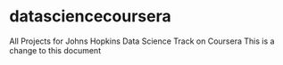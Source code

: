 # datasciencecoursera
All Projects for Johns Hopkins Data Science Track on Coursera
This is a change to this document
